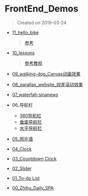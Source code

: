 # FrontEnd_Demos

> Created on 2019-03-24


* [11_hello_bike](https://gittig11.github.io/FrontEnd_Demos/11_hello_bike/index.html)
	> [参考](https://c3x.me/bike.html?n=9510212658&b)

* [10_lessons](https://gittig11.github.io/FrontEnd_Demos/10_lessons/home.html)
	> [参考教程](http://www.fgm.cc/learn/)

* [09_walking-dog_Canvas动画效果](https://gittig11.github.io/FrontEnd_Demos/09_walking-dog/)
* [08_parallax_website_视差滚动效果](https://gittig11.github.io/FrontEnd_Demos/08_parallax_website/)

* [07_waterfall-sinanews](https://gittig11.github.io/FrontEnd_Demos/07_waterfall-sinanews/)

* 06_导航栏
	
	* [360导航栏](https://gittig11.github.io/FrontEnd_Demos/06_导航栏/360nav/)
	* [垂直导航栏](https://gittig11.github.io/FrontEnd_Demos/06_导航栏/垂直导航栏/)
	* [水平导航栏](https://gittig11.github.io/FrontEnd_Demos/06_导航栏/水平导航栏/)
	
* [05_照片墙](https://gittig11.github.io/FrontEnd_Demos/05_照片墙/)

* [04_Clock](https://gittig11.github.io/FrontEnd_Demos/04_Clock/)

* [03_Countdown Clock](https://gittig11.github.io/FrontEnd_Demos/03_Countdown%20Clock/)

* [02_Slider](https://gittig11.github.io/FrontEnd_Demos/02_Slider/)

* [01_To-do List](https://gittig11.github.io/FrontEnd_Demos/01_To-do%20List/)

* [00_Zhihu_Daily_SPA](https://gittig11.github.io/FrontEnd_Demos/00_Zhihu_Daily/)

